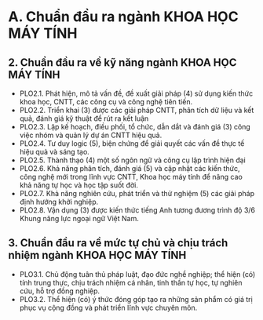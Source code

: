 # A. Chuẩn đầu ra ngành KHOA HỌC MÁY TÍNH
## 2. Chuẩn đầu ra về kỹ năng ngành KHOA HỌC MÁY TÍNH
-   PLO2.1. Phát hiện, mô tả vấn đề, đề xuất giải pháp (4) sử dụng kiến thức khoa học, CNTT, các công cụ và công nghệ tiên tiến.
-   PLO2.2. Triển khai (3) được các giải pháp CNTT, phân tích dữ liệu và kết quả, đánh giá kỹ thuật để rút ra kết luận
-   PLO2.3. Lập kế hoạch, điều phối, tổ chức, dẫn dắt và đánh giá (3) công việc nhóm và quản lý dự án CNTT hiệu quả.
-   PLO2.4. Tư duy logic (5), biện chứng để giải quyết các vấn đề thực tế hiệu quả và sáng tạo.
-   PLO2.5. Thành thạo (4) một số ngôn ngữ và công cụ lập trình hiện đại
-   PLO2.6. Khả năng phân tích, đánh giá (5) và cập nhật các kiến thức, công nghệ mới trong lĩnh vực CNTT, Khoa học máy tính để nâng cao khả năng tự học và học tập suốt đời.
-   PLO2.7. Khả năng nghiên cứu, phát triển và thử nghiệm (5) các giải pháp định hướng khởi nghiệp.
-   PLO2.8. Vận dụng (3) được kiến thức tiếng Anh tương đương trình độ 3/6 Khung năng lực ngoại ngữ Việt Nam.
## 3. Chuẩn đầu ra về mức tự chủ và chịu trách nhiệm ngành KHOA HỌC MÁY TÍNH
-   PLO3.1. Chủ động tuân thủ pháp luật, đạo đức nghề nghiệp; thể hiện (có) tính trung thực, chịu trách nhiệm cá nhân, tinh thần tự học, tự nghiên cứu, hỗ trợ đồng nghiệp.
-   PLO3.2. Thể hiện (có) ý thức đóng góp tạo ra những sản phẩm có giá trị phục vụ cộng đồng và phát triển lĩnh vực chuyên môn.
